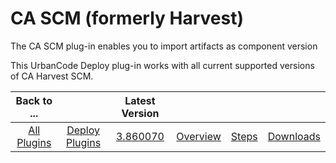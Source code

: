 
CA SCM (formerly Harvest)
=========================


The CA SCM plug-in enables you to import artifacts as component version


This UrbanCode Deploy plug-in works with all 
current supported versions of CA Harvest SCM.




|Back to ...||Latest Version||||
| :---: | :---: | :---: | :---: | :---: | :---: |
|[All Plugins](../../index.md)|[Deploy Plugins](../README.md)|[3.860070](https://raw.githubusercontent.com/UrbanCode/IBM-UCD-PLUGINS/main/files/air-plugin-CASCM/air-plugin-CASCM-3.860070.zip)|[Overview](overview.md)|[Steps](steps.md)|[Downloads](downloads.md)|
